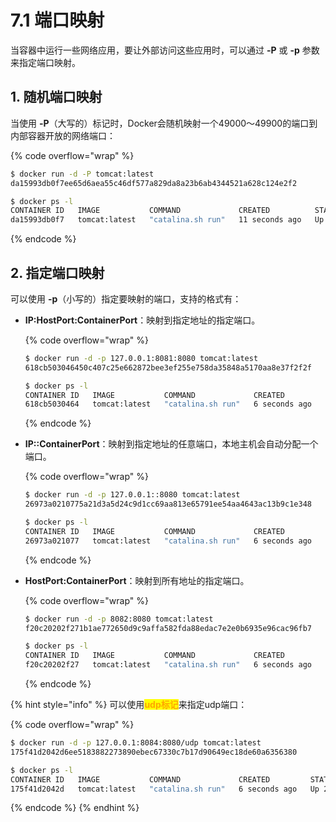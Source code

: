 # 7.1 端口映射

当容器中运行一些网络应用，要让外部访问这些应用时，可以通过 **-P** 或 **-p** 参数来指定端口映射。

## 1. 随机端口映射

当使用 **-P**（大写的）标记时，Docker会随机映射一个49000～49900的端口到内部容器开放的网络端口：

{% code overflow="wrap" %}
```bash
$ docker run -d -P tomcat:latest
da15993db0f7ee65d6aea55c46df577a829da8a23b6ab4344521a628c124e2f2

$ docker ps -l
CONTAINER ID   IMAGE           COMMAND             CREATED          STATUS         PORTS                                         NAMES
da15993db0f7   tomcat:latest   "catalina.sh run"   11 seconds ago   Up 8 seconds   0.0.0.0:32768->8080/tcp, :::32768->8080/tcp   goofy_payne
```
{% endcode %}

## 2. 指定端口映射

可以使用 **-p**（小写的）指定要映射的端口，支持的格式有：

*   **IP:HostPort:ContainerPort**：映射到指定地址的指定端口。

    {% code overflow="wrap" %}
    ```bash
    $ docker run -d -p 127.0.0.1:8081:8080 tomcat:latest
    618cb503046450c407c25e662872bee3ef255e758da35848a5170aa8e37f2f2f

    $ docker ps -l
    CONTAINER ID   IMAGE           COMMAND             CREATED         STATUS         PORTS                      NAMES
    618cb5030464   tomcat:latest   "catalina.sh run"   6 seconds ago   Up 3 seconds   127.0.0.1:8081->8080/tcp   amazing_black
    ```
    {% endcode %}
*   **IP::ContainerPort**：映射到指定地址的任意端口，本地主机会自动分配一个端口。

    {% code overflow="wrap" %}
    ```bash
    $ docker run -d -p 127.0.0.1::8080 tomcat:latest
    26973a0210775a21d3a5d24c9d1cc69aa813e65791ee54aa4643ac13b9c1e348

    $ docker ps -l
    CONTAINER ID   IMAGE           COMMAND             CREATED         STATUS         PORTS                       NAMES
    26973a021077   tomcat:latest   "catalina.sh run"   6 seconds ago   Up 3 seconds   127.0.0.1:32769->8080/tcp   competent_brown
    ```
    {% endcode %}
*   **HostPort:ContainerPort**：映射到所有地址的指定端口。

    {% code overflow="wrap" %}
    ```bash
    $ docker run -d -p 8082:8080 tomcat:latest
    f20c20202f271b1ae772650d9c9affa582fda88edac7e2e0b6935e96cac96fb7

    $ docker ps -l
    CONTAINER ID   IMAGE           COMMAND             CREATED         STATUS         PORTS                                       NAMES
    f20c20202f27   tomcat:latest   "catalina.sh run"   6 seconds ago   Up 2 seconds   0.0.0.0:8082->8080/tcp, :::8082->8080/tcp   nostalgic_bell
    ```
    {% endcode %}

{% hint style="info" %}
可以使用<mark style="color:orange;">**udp标记**</mark>来指定udp端口：

{% code overflow="wrap" %}
```bash
$ docker run -d -p 127.0.0.1:8084:8080/udp tomcat:latest
175f41d2042d6ee5183882273890ebec67330c7b17d90649ec18de60a6356380

$ docker ps -l
CONTAINER ID   IMAGE           COMMAND             CREATED         STATUS         PORTS                                NAMES
175f41d2042d   tomcat:latest   "catalina.sh run"   6 seconds ago   Up 2 seconds   8080/tcp, 127.0.0.1:8084->8080/udp   infallible_mendeleev
```
{% endcode %}
{% endhint %}
